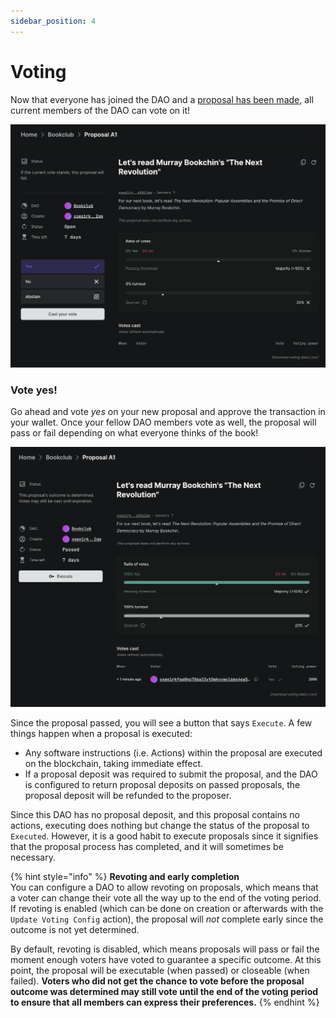 ```yaml
---
sidebar_position: 4
---
```


# Voting

Now that everyone has joined the DAO and a [proposal has been made](create-a-proposal/), all current members of the DAO can vote on it!

![Proposal vote](../../../static/img/quickstart/proposal-vote.png)

### Vote yes!

Go ahead and vote _yes_ on your new proposal and approve the transaction in your wallet. Once your fellow DAO members vote as well, the proposal will pass or fail depending on what everyone thinks of the book!

![Proposal passed](../../../static/img/quickstart/proposal-vote-done.png)

Since the proposal passed, you will see a button that says `Execute`. A few things happen when a proposal is executed:

- Any software instructions (i.e. Actions) within the proposal are executed on the blockchain, taking immediate effect.
- If a proposal deposit was required to submit the proposal, and the DAO is configured to return proposal deposits on passed proposals, the proposal deposit will be refunded to the proposer.

Since this DAO has no proposal deposit, and this proposal contains no actions, executing does nothing but change the status of the proposal to `Executed`. However, it is a good habit to execute proposals since it signifies that the proposal process has completed, and it will sometimes be necessary.

{% hint style="info" %}
**Revoting and early completion**\
You can configure a DAO to allow revoting on proposals, which means that a voter can change their vote all the way up to the end of the voting period. If revoting is enabled (which can be done on creation or afterwards with the `Update Voting Config` action), the proposal will _not_ complete early since the outcome is not yet determined.

By default, revoting is disabled, which means proposals will pass or fail the moment enough voters have voted to guarantee a specific outcome. At this point, the proposal will be executable (when passed) or closeable (when failed). **Voters who did not get the chance to vote before the proposal outcome was determined may still vote until the end of the voting period to ensure that all members can express their preferences.**
{% endhint %}
